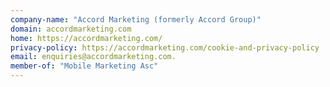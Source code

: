 ```yaml
---
company-name: "Accord Marketing (formerly Accord Group)"
domain: accordmarketing.com
home: https://accordmarketing.com/
privacy-policy: https://accordmarketing.com/cookie-and-privacy-policy
email: enquiries@accordmarketing.com.
member-of: "Mobile Marketing Asc"
---
```




